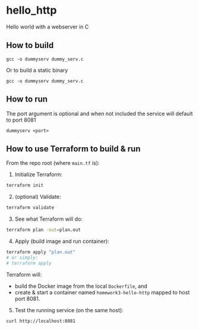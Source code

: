 # hello_http
Hello world with a webserver in C


## How to build
```gcc -o dummyserv dummy_serv.c```

Or to build a static binary

```gcc -o dummyserv dummy_serv.c```

## How to run
The port argument is optional and when not included the service will default to port 8081

```dummyserv <port>```

## How to use Terraform to build & run

From the repo root (where `main.tf` is):

1. Initialize Terraform:

```bash
terraform init
```

2. (optional) Validate:

```bash
terraform validate
```

3. See what Terraform will do:

```bash
terraform plan -out=plan.out
```

4. Apply (build image and run container):

```bash
terraform apply "plan.out"
# or simply:
# terraform apply
```

Terraform will:

* build the Docker image from the local `Dockerfile`, and
* create & start a container named `homework3-hello-http` mapped to host port 8081.

5. Test the running service (on the same host):

```bash
curl http://localhost:8081
```



